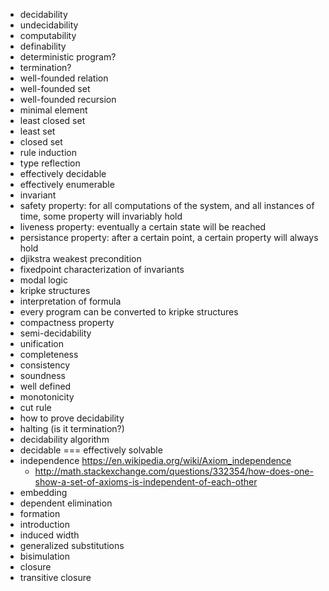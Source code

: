 - decidability
- undecidability
- computability
- definability
- deterministic program?
- termination?
- well-founded relation
- well-founded set
- well-founded recursion
- minimal element
- least closed set
- least set
- closed set
- rule induction
- type reflection
- effectively decidable
- effectively enumerable
- invariant
- safety property: for all computations of the system, and all instances of time, some property will invariably hold
- liveness property: eventually a certain state will be reached
- persistance property: after a certain point, a certain property will always hold
- djikstra weakest precondition
- fixedpoint characterization of invariants
- modal logic
- kripke structures
- interpretation of formula
- every program can be converted to kripke structures
- compactness property
- semi-decidability
- unification
- completeness
- consistency
- soundness
- well defined
- monotonicity
- cut rule
- how to prove decidability
- halting (is it termination?)
- decidability algorithm
- decidable === effectively solvable
- independence https://en.wikipedia.org/wiki/Axiom_independence
  - http://math.stackexchange.com/questions/332354/how-does-one-show-a-set-of-axioms-is-independent-of-each-other
- embedding
- dependent elimination
- formation
- introduction
- induced width
- generalized substitutions
- bisimulation
- closure
- transitive closure

